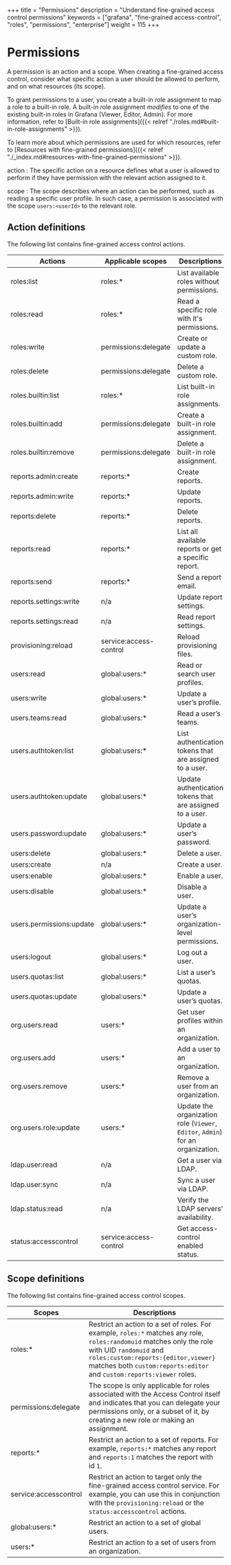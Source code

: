 +++
title = "Permissions"
description = "Understand fine-grained access control permissions"
keywords = ["grafana", "fine-grained access-control", "roles", "permissions", "enterprise"]
weight = 115
+++

# Permissions

A permission is an action and a scope. When creating a fine-grained access control, consider what specific action a user should be allowed to perform, and on what resources (its scope).

To grant permissions to a user, you create a built-in role assignment to map a role to a built-in role. A built-in role assignment *modifies* to one of the existing built-in roles in Grafana (Viewer, Editor, Admin). For more information, refer to [Built-in role assignments]({{< relref "./roles.md#built-in-role-assignments" >}}).

To learn more about which permissions are used for which resources, refer to [Resources with fine-grained permissions]({{< relref "./_index.md#resources-with-fine-grained-permissions" >}}).

action
: The specific action on a resource defines what a user is allowed to perform if they have permission with the relevant action assigned to it.

scope
: The scope describes where an action can be performed, such as reading a specific user profile. In such case, a permission is associated with the scope `users:<userId>` to the relevant role.

## Action definitions

The following list contains fine-grained access control actions.

Actions | Applicable scopes | Descriptions
--- | --- | ---
roles:list | roles:* | List available roles without permissions.
roles:read | roles:* | Read a specific role with it's permissions.
roles:write | permissions:delegate | Create or update a custom role.
roles:delete | permissions:delegate | Delete a custom role.
roles.builtin:list | roles:* | List built-in role assignments.
roles.builtin:add | permissions:delegate | Create a built-in role assignment.
roles.builtin:remove | permissions:delegate | Delete a built-in role assignment.
reports.admin:create | reports:* | Create reports.
reports.admin:write | reports:* | Update reports.
reports:delete | reports:* | Delete reports.
reports:read | reports:* | List all available reports or get a specific report.
reports:send | reports:* | Send a report email.
reports.settings:write | n/a | Update report settings.
reports.settings:read | n/a | Read report settings.
provisioning:reload | service:access-control | Reload provisioning files.
users:read | global:users:* | Read or search user profiles.
users:write | global:users:* | Update a user’s profile.
users.teams:read | global:users:* | Read a user’s teams.
users.authtoken:list | global:users:* | List authentication tokens that are assigned to a user.
users.authtoken:update | global:users:* | Update authentication tokens that are assigned to a user.
users.password:update | global:users:* | Update a user’s password.
users:delete | global:users:* | Delete a user.
users:create | n/a | Create a user.
users:enable | global:users:* | Enable a user.
users:disable | global:users:* | Disable a user.
users.permissions:update | global:users:* | Update a user’s organization-level permissions.
users:logout | global:users:* | Log out a user.
users.quotas:list | global:users:* | List a user’s quotas.
users.quotas:update | global:users:* | Update a user’s quotas.
org.users.read | users:* | Get user profiles within an organization.
org.users.add | users:* | Add a user to an organization.
org.users.remove | users:* | Remove a user from an organization.
org.users.role:update | users:* | Update the organization role (`Viewer`, `Editor`, `Admin`) for an organization.
ldap.user:read | n/a | Get a user via LDAP.
ldap.user:sync | n/a | Sync a user via LDAP.
ldap.status:read | n/a | Verify the LDAP servers’ availability.
status:accesscontrol | service:access-control | Get access-control enabled status.

## Scope definitions

The following list contains fine-grained access control scopes.

Scopes | Descriptions
--- | ---
roles:* | Restrict an action to a set of roles. For example, `roles:*` matches any role, `roles:randomuid` matches only the role with UID `randomuid` and `roles:custom:reports:{editor,viewer}` matches both `custom:reports:editor` and `custom:reports:viewer` roles.
permissions:delegate | The scope is only applicable for roles associated with the Access Control itself and indicates that you can delegate your permissions only, or a subset of it, by creating a new role or making an assignment.
reports:* | Restrict an action to a set of reports. For example, `reports:*` matches any report and `reports:1` matches the report with id `1`.
service:accesscontrol | Restrict an action to target only the fine-grained access control service. For example, you can use this in conjunction with the `provisioning:reload` or the `status:accesscontrol` actions.
global:users:* | Restrict an action to a set of global users.
users:* | Restrict an action to a set of users from an organization.
